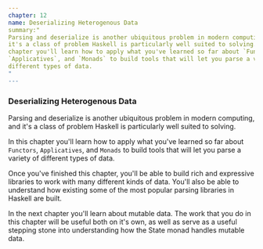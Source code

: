 ```yaml
---
chapter: 12
name: Deserializing Heterogenous Data
summary:"
Parsing and deserialize is another ubiquitous problem in modern computing, and
it's a class of problem Haskell is particularly well suited to solving.  In this
chapter you'll learn how to apply what you've learned so far about `Functors`,
`Applicatives`, and `Monads` to build tools that will let you parse a variety of
different types of data.
"
---
```



### Deserializing Heterogenous Data
Parsing and deserialize is another ubiquitous problem in modern computing, and
it's a class of problem Haskell is particularly well suited to solving.

In this chapter you'll learn how to apply what you've learned so far about
`Functors`, `Applicatives`, and `Monads` to build tools that will let you parse
a variety of different types of data.

Once you've finished this chapter, you'll be able to build rich and expressive
libraries to work with many different kinds of data. You'll also be able to
understand how existing some of the most popular parsing libraries in Haskell
are built.

In the next chapter you'll learn about mutable data. The work that you do in
this chapter will be useful both on it's own, as well as serve as a useful
stepping stone into understanding how the State monad handles mutable data.

